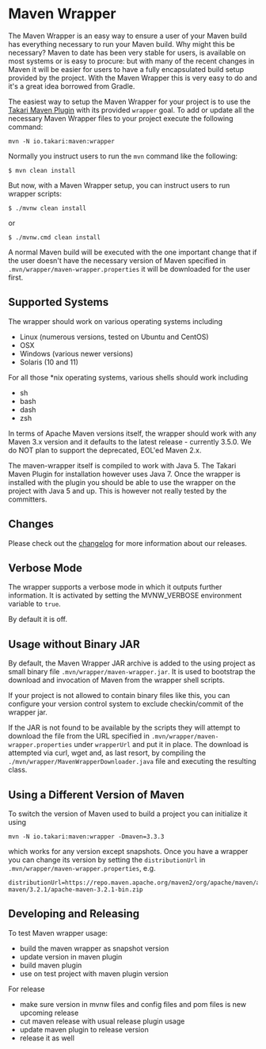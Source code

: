 # Maven Wrapper

The Maven Wrapper is an easy way to ensure a user of your Maven build has everything necessary to run your Maven build.
Why might this be necessary? Maven to date has been very stable for users, is available on most systems or is easy to
procure: but with many of the recent changes in Maven it will be easier for users to have a fully encapsulated build
setup provided by the project. With the Maven Wrapper this is very easy to do and it's a great idea borrowed from Gradle.

The easiest way to setup the Maven Wrapper for your project is to use the [Takari Maven Plugin][1] with its provided
`wrapper` goal. To add or update all the necessary Maven Wrapper files to your project execute the following command:

```
mvn -N io.takari:maven:wrapper
```

Normally you instruct users to run the `mvn` command like the following:

```
$ mvn clean install
```

But now, with a Maven Wrapper setup, you can instruct users to run wrapper scripts:

```
$ ./mvnw clean install
```

or

```
$ ./mvnw.cmd clean install
```

A normal Maven build will be executed with the one important change that if the user doesn't have the necessary version
of Maven specified in `.mvn/wrapper/maven-wrapper.properties` it will be downloaded for the user first.

## Supported Systems

The wrapper should work on various operating systems including

* Linux (numerous versions, tested on Ubuntu and CentOS)
* OSX
* Windows (various newer versions)
* Solaris (10 and 11)

For all those *nix operating systems, various shells should work including

* sh
* bash
* dash
* zsh

In terms of Apache Maven versions itself, the wrapper should work with any Maven 3.x version and it defaults to the
latest release - currently 3.5.0. We do NOT plan to support the deprecated, EOL'ed Maven 2.x.

The maven-wrapper itself is compiled to work with Java 5. The Takari Maven Plugin for installation however uses Java 7.
Once the wrapper is installed with the plugin you should be able to use the wrapper on the project with Java 5 and up.
This is however not really tested by the committers.

## Changes

Please check out the [changelog](./CHANGELOG.md) for more information about our releases.
 
## Verbose Mode

The wrapper supports a verbose mode in which it outputs further information. It
is activated by setting the MVNW_VERBOSE environment variable to `true`.

By default it is off.

## Usage without Binary JAR

By default, the Maven Wrapper JAR archive is added to the using project as small
binary file `.mvn/wrapper/maven-wrapper.jar`. It is used to bootstrap the download and
invocation of Maven from the wrapper shell scripts.

If your project is not allowed to contain binary files like this, you can
configure your version control system to exclude checkin/commit of the wrapper
jar.

If the JAR is not found to be available by the scripts they will attempt to
download the file from the URL specified in
`.mvn/wrapper/maven-wrapper.properties` under `wrapperUrl` and put it in place. The
download is attempted via curl, wget and, as last resort, by compiling the 
`./mvn/wrapper/MavenWrapperDownloader.java` file and executing the resulting class.

## Using a Different Version of Maven

To switch the version of Maven used to build a project you can initialize it using 

```
mvn -N io.takari:maven:wrapper -Dmaven=3.3.3
```

which works for any version except snapshots. Once you have a wrapper you can change its version by setting the
`distributionUrl` in `.mvn/wrapper/maven-wrapper.properties`, e.g.

```
distributionUrl=https://repo.maven.apache.org/maven2/org/apache/maven/apache-maven/3.2.1/apache-maven-3.2.1-bin.zip
```

[1]: https://github.com/takari/takari-maven-plugin


## Developing and Releasing

To test Maven wrapper usage:

- build the maven wrapper as snapshot version
- update version in maven plugin
- build maven plugin
- use on test project with maven plugin version


For release

- make sure version in mvnw files and config files and pom files is new upcoming
  release
- cut maven release with usual release plugin usage
- update maven plugin to release version
- release it as well
